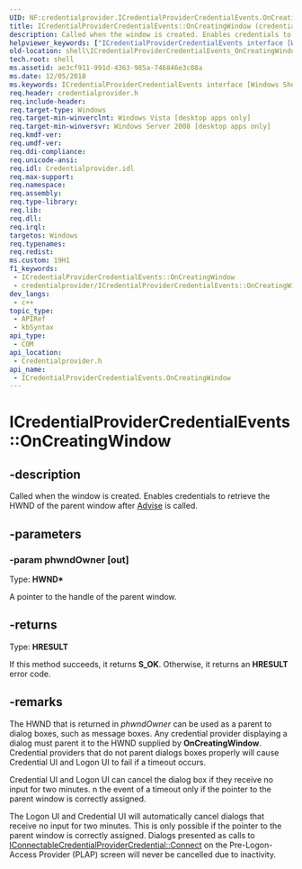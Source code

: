 ```yaml
---
UID: NF:credentialprovider.ICredentialProviderCredentialEvents.OnCreatingWindow
title: ICredentialProviderCredentialEvents::OnCreatingWindow (credentialprovider.h)
description: Called when the window is created. Enables credentials to retrieve the HWND of the parent window after Advise is called.
helpviewer_keywords: ["ICredentialProviderCredentialEvents interface [Windows Shell]","OnCreatingWindow method","ICredentialProviderCredentialEvents.OnCreatingWindow","ICredentialProviderCredentialEvents::OnCreatingWindow","OnCreatingWindow","OnCreatingWindow method [Windows Shell]","OnCreatingWindow method [Windows Shell]","ICredentialProviderCredentialEvents interface","_shell_ICredentialProviderCredentialEvents_OnCreatingWindow","credentialprovider/ICredentialProviderCredentialEvents::OnCreatingWindow","shell.ICredentialProviderCredentialEvents_OnCreatingWindow"]
old-location: shell\ICredentialProviderCredentialEvents_OnCreatingWindow.htm
tech.root: shell
ms.assetid: ae3cf911-991d-4363-985a-746846e3c08a
ms.date: 12/05/2018
ms.keywords: ICredentialProviderCredentialEvents interface [Windows Shell],OnCreatingWindow method, ICredentialProviderCredentialEvents.OnCreatingWindow, ICredentialProviderCredentialEvents::OnCreatingWindow, OnCreatingWindow, OnCreatingWindow method [Windows Shell], OnCreatingWindow method [Windows Shell],ICredentialProviderCredentialEvents interface, _shell_ICredentialProviderCredentialEvents_OnCreatingWindow, credentialprovider/ICredentialProviderCredentialEvents::OnCreatingWindow, shell.ICredentialProviderCredentialEvents_OnCreatingWindow
req.header: credentialprovider.h
req.include-header: 
req.target-type: Windows
req.target-min-winverclnt: Windows Vista [desktop apps only]
req.target-min-winversvr: Windows Server 2008 [desktop apps only]
req.kmdf-ver: 
req.umdf-ver: 
req.ddi-compliance: 
req.unicode-ansi: 
req.idl: Credentialprovider.idl
req.max-support: 
req.namespace: 
req.assembly: 
req.type-library: 
req.lib: 
req.dll: 
req.irql: 
targetos: Windows
req.typenames: 
req.redist: 
ms.custom: 19H1
f1_keywords:
 - ICredentialProviderCredentialEvents::OnCreatingWindow
 - credentialprovider/ICredentialProviderCredentialEvents::OnCreatingWindow
dev_langs:
 - c++
topic_type:
 - APIRef
 - kbSyntax
api_type:
 - COM
api_location:
 - Credentialprovider.h
api_name:
 - ICredentialProviderCredentialEvents.OnCreatingWindow
---
```


# ICredentialProviderCredentialEvents::OnCreatingWindow


## -description

Called when the window is created. Enables credentials to retrieve the HWND of the parent window after <a href="/windows/desktop/api/credentialprovider/nf-credentialprovider-icredentialprovider-advise">Advise</a> is called.

## -parameters

### -param phwndOwner [out]

Type: <b>HWND*</b>

A pointer to the handle of the parent window.

## -returns

Type: <b>HRESULT</b>

If this method succeeds, it returns <b xmlns:loc="http://microsoft.com/wdcml/l10n">S_OK</b>. Otherwise, it returns an <b xmlns:loc="http://microsoft.com/wdcml/l10n">HRESULT</b> error code.

## -remarks

The HWND that is returned in <i>phwndOwner</i> can be used as a parent to dialog boxes, such as message boxes. Any credential provider displaying a dialog must parent it to the HWND supplied by <b>OnCreatingWindow</b>. Credential providers that do not parent dialogs boxes properly will cause Credential UI and Logon UI to fail if a timeout occurs.
            

Credential UI and Logon UI can cancel the dialog box if they receive no input for two minutes. n the event of a timeout only if the pointer to the parent window is correctly assigned.

The Logon UI and Credential UI will automatically cancel dialogs that receive no input for two minutes. This is only possible if the pointer to the parent window is correctly assigned. Dialogs presented as calls to <a href="/windows/desktop/api/credentialprovider/nf-credentialprovider-iconnectablecredentialprovidercredential-connect">IConnectableCredentialProviderCredential::Connect</a> on the Pre-Logon-Access Provider (PLAP) screen will never be cancelled due to inactivity.